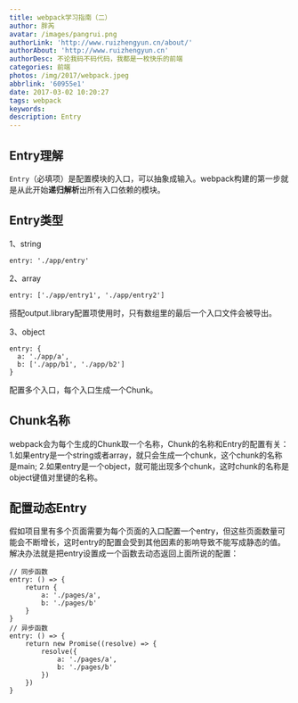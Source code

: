 ```yaml
---
title: webpack学习指南（二）
author: 胖芮
avatar: /images/pangrui.png
authorLink: 'http://www.ruizhengyun.cn/about/'
authorAbout: 'http://www.ruizhengyun.cn'
authorDesc: 不论我码不码代码，我都是一枚快乐的前端
categories: 前端
photos: /img/2017/webpack.jpeg
abbrlink: '60955e1'
date: 2017-03-02 10:20:27
tags: webpack
keywords:
description: Entry
---
```


## Entry理解
`Entry`（必填项）是配置模块的入口，可以抽象成输入。webpack构建的第一步就是从此开始**递归解析**出所有入口依赖的模块。


## Entry类型
1、string 
```
entry: './app/entry'
```

2、array 
```
entry: ['./app/entry1', './app/entry2']
```
搭配output.library配置项使用时，只有数组里的最后一个入口文件会被导出。

3、object 
```
entry: {
  a: './app/a', 
  b: ['./app/b1', './app/b2']
}
```
配置多个入口，每个入口生成一个Chunk。


## Chunk名称
webpack会为每个生成的Chunk取一个名称，Chunk的名称和Entry的配置有关：
1.如果entry是一个string或者array，就只会生成一个chunk，这个chunk的名称是main;
2.如果entry是一个object，就可能出现多个chunk，这时chunk的名称是object键值对里键的名称。


## 配置动态Entry
假如项目里有多个页面需要为每个页面的入口配置一个entry，但这些页面数量可能会不断增长，这时entry的配置会受到其他因素的影响导致不能写成静态的值。解决办法就是把entry设置成一个函数去动态返回上面所说的配置：
```
// 同步函数
entry: () => {
    return {
        a: './pages/a',
        b: './pages/b'
    }
}
// 异步函数
entry: () => {
    return new Promise((resolve) => {
        resolve({
            a: './pages/a',
            b: './pages/b'
        })
    })
}
```


